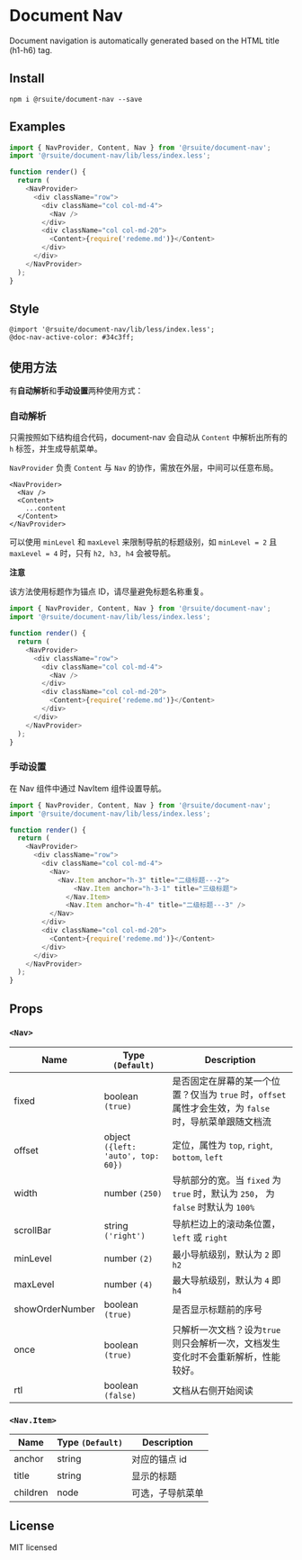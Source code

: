 # Document Nav

Document navigation is automatically generated based on the HTML title (h1-h6) tag.

## Install

```
npm i @rsuite/document-nav --save
```

## Examples

```js
import { NavProvider, Content, Nav } from '@rsuite/document-nav';
import '@rsuite/document-nav/lib/less/index.less';

function render() {
  return (
    <NavProvider>
      <div className="row">
        <div className="col col-md-4">
          <Nav />
        </div>
        <div className="col col-md-20">
          <Content>{require('redeme.md')}</Content>
        </div>
      </div>
    </NavProvider>
  );
}
```

## Style

```less
@import '@rsuite/document-nav/lib/less/index.less';
@doc-nav-active-color: #34c3ff;
```

## 使用方法

有**自动解析**和**手动设置**两种使用方式：

### 自动解析

只需按照如下结构组合代码，document-nav 会自动从 `Content` 中解析出所有的 `h` 标签，并生成导航菜单。

`NavProvider` 负责 `Content` 与 `Nav` 的协作，需放在外层，中间可以任意布局。

```
<NavProvider>
  <Nav />
  <Content>
    ...content
  </Content>
</NavProvider>
```

可以使用 `minLevel` 和 `maxLevel` 来限制导航的标题级别，如 `minLevel = 2` 且 `maxLevel = 4` 时，只有 `h2, h3, h4` 会被导航。

**注意**

该方法使用标题作为锚点 ID，请尽量避免标题名称重复。

```js
import { NavProvider, Content, Nav } from '@rsuite/document-nav';
import '@rsuite/document-nav/lib/less/index.less';

function render() {
  return (
    <NavProvider>
      <div className="row">
        <div className="col col-md-4">
          <Nav />
        </div>
        <div className="col col-md-20">
          <Content>{require('redeme.md')}</Content>
        </div>
      </div>
    </NavProvider>
  );
}
```

### 手动设置

在 Nav 组件中通过 NavItem 组件设置导航。

```js
import { NavProvider, Content, Nav } from '@rsuite/document-nav';
import '@rsuite/document-nav/lib/less/index.less';

function render() {
  return (
    <NavProvider>
      <div className="row">
        <div className="col col-md-4">
          <Nav>
            <Nav.Item anchor="h-3" title="二级标题---2">
                <Nav.Item anchor="h-3-1" title="三级标题">
              </Nav.Item>
              <Nav.Item anchor="h-4" title="二级标题---3" />
          </Nav>
        </div>
        <div className="col col-md-20">
          <Content>{require('redeme.md')}</Content>
        </div>
      </div>
    </NavProvider>
  );
}
```

## Props

### `<Nav>`

| Name            | Type `(Default)`                   | Description                                                                                            |
| --------------- | ---------------------------------- | ------------------------------------------------------------------------------------------------------ |
| fixed           | boolean `(true)`                   | 是否固定在屏幕的某一个位置？仅当为 `true` 时，`offset` 属性才会生效，为 `false` 时，导航菜单跟随文档流 |
| offset          | object `({left: 'auto', top: 60})` | 定位，属性为 `top`, `right`, `bottom`, `left`                                                          |
| width           | number `(250)`                     | 导航部分的宽。当 `fixed` 为 `true` 时，默认为 `250`， 为 `false` 时默认为 `100%`                       |
| scrollBar       | string `('right')`                 | 导航栏边上的滚动条位置，`left` 或 `right`                                                              |
| minLevel        | number `(2)`                       | 最小导航级别，默认为 `2` 即 `h2`                                                                       |
| maxLevel        | number `(4)`                       | 最大导航级别，默认为 `4` 即 `h4`                                                                       |
| showOrderNumber | boolean `(true)`                   | 是否显示标题前的序号                                                                                   |
| once            | boolean `(true)`                   | 只解析一次文档？设为`true`则只会解析一次，文档发生变化时不会重新解析，性能较好。                       |
| rtl             | boolean `(false)`                  | 文档从右侧开始阅读                                                                                     |

### `<Nav.Item>`

| Name     | Type `(Default)` | Description      |
| -------- | ---------------- | ---------------- |
| anchor   | string           | 对应的锚点 id    |
| title    | string           | 显示的标题       |
| children | node             | 可选，子导航菜单 |

## License

MIT licensed
